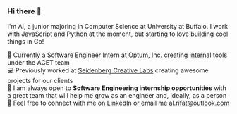 ### Hi there 👋
I'm Al, a junior majoring in Computer Science at University at Buffalo. I work with JavaScript and Python at the moment, but starting to love building cool things in Go! 

💼 Currently a Software Engineer Intern at [Optum, Inc.](https://www.optum.com/) creating internal tools under the ACET team <br>
💻 Previously worked at [Seidenberg Creative Labs](http://seidenbergcreativelabs.com/) creating awesome projects for our clients <br>
🙋 I am always open to **Software Engineering internship opportunities** with a great team that will help me grow as an engineer and, ideally, as a person <br>
🤝 Feel free to connect with me on [LinkedIn](https://www.linkedin.com/in/alrifat/) or email me [al.rifat@outlook.com](mailto:al.rifat@outlook.com)
